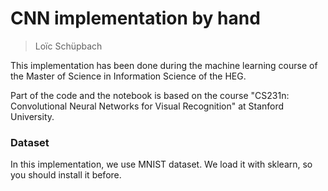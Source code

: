 # CNN implementation by hand
> Loïc Schüpbach

This implementation has been done during the machine learning course of the Master of Science in Information Science of the HEG.

Part of the code and the notebook is based on the course "CS231n: Convolutional Neural Networks for Visual Recognition" at Stanford University.

### Dataset
In this implementation, we use MNIST dataset. We load it with sklearn, so you should install it before.